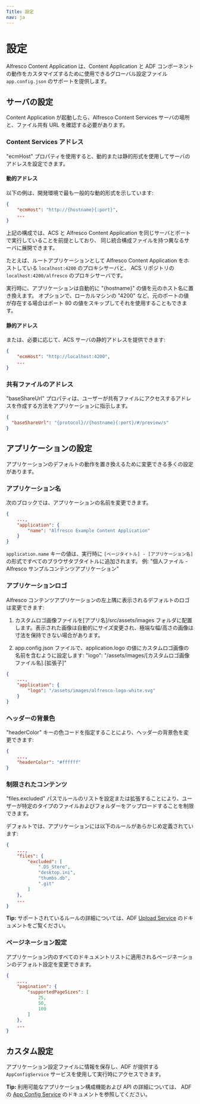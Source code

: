 ```yaml
---
Title: 設定
nav: ja
---
```


# 設定

Alfresco Content Application は、Content Application と ADF コンポーネントの動作をカスタマイズするために使用できるグローバル設定ファイル `app.config.json` のサポートを提供します。

## サーバの設定

Content Application が起動したら、Alfresco Content Services サーバの場所と、ファイル共有 URL を確認する必要があります。

### Content Services アドレス

"ecmHost" プロパティを使用すると、動的または静的形式を使用してサーバのアドレスを設定できます。

#### 動的アドレス

以下の例は、開発環境で最も一般的な動的形式を示しています:

```json
{
    "ecmHost": "http://{hostname}{:port}",
    ...
}
```

上記の構成では、ACS と Alfresco Content Application を同じサーバとポートで実行していることを前提としており、
同じ統合構成ファイルを持つ異なるサーバに展開できます。

たとえば、ルートアプリケーションとして Alfresco Content Application をホストしている `localhost:4200` のプロキシサーバと、
ACS リポジトリの `localhost:4200/alfresco` のプロキシサーバです。

実行時に、アプリケーションは自動的に "{hostname}" の値を元のホスト名に置き換えます。
オプションで、ローカルマシンの "4200" など、元のポートの値が存在する場合はポート 80 の値をスキップしてそれを使用することもできます。

#### 静的アドレス

または、必要に応じて、ACS サーバの静的アドレスを提供できます:

```json
{
    "ecmHost": "http://localhost:4200",
    ...
}
```

### 共有ファイルのアドレス

"baseShareUrl" プロパティは、ユーザーが共有ファイルにアクセスするアドレスを作成する方法をアプリケーションに指示します。

```json
{
  "baseShareUrl": "{protocol}//{hostname}{:port}/#/preview/s"
}
```

## アプリケーションの設定

アプリケーションのデフォルトの動作を置き換えるために変更できる多くの設定があります。

### アプリケーション名

次のブロックでは、アプリケーションの名前を変更できます。

```json
{
    ...,
    "application": {
        "name": "Alfresco Example Content Application"
    }
}
```

`application.name` キーの値は、実行時に `[ページタイトル] - [アプリケーション名]` の形式ですべてのブラウザタブタイトルに追加されます。
例: "個人ファイル - Alfresco サンプルコンテンツアプリケーション"

### アプリケーションロゴ

Alfresco コンテンツアプリケーションの左上隅に表示されるデフォルトのロゴは変更できます:

1. カスタムロゴ画像ファイルを[アプリ名]/src/assets/images フォルダに配置します。表示された画像は自動的にサイズ変更され、極端な幅/高さの画像は寸法を保持できない場合があります。

2. app.config.json ファイルで、application.logo の値にカスタムロゴ画像の名前を含むように設定します: "logo": "/assets/images/[カスタムロゴ画像ファイル名].[拡張子]"

```json
{
    ...,
    "application": {
        "logo": "/assets/images/alfresco-logo-white.svg"
    }
}
```

### ヘッダーの背景色

"headerColor" キーの色コードを指定することにより、ヘッダーの背景色を変更できます:

```json
{
    ...,
    "headerColor": "#ffffff"
}
```

### 制限されたコンテンツ

"files.excluded" パスでルールのリストを設定または拡張することにより、ユーザーが特定のタイプのファイルおよびフォルダーをアップロードすることを制限できます。

デフォルトでは、アプリケーションには以下のルールがあらかじめ定義されています:

```json
{
    ...,
    "files": {
        "excluded": [
            ".DS_Store",
            "desktop.ini",
            "thumbs.db",
            ".git"
        ]
    },
    ...
}
```

**Tip:** サポートされているルールの詳細については、ADF [Upload Service](https://www.alfresco.com/abn/adf/docs/core/services/upload.service/) のドキュメントをご覧ください。

### ページネーション設定

アプリケーション内のすべてのドキュメントリストに適用されるページネーションのデフォルト設定を変更できます。

```json
{
    ...,
    "pagination": {
        "supportedPageSizes": [
            25,
            50,
            100
        ]
    },
    ...
}
```

## カスタム設定

アプリケーション設定ファイルに情報を保存し、ADF が提供する `AppConfigService` サービスを使用して実行時にアクセスできます。

**Tip:** 利用可能なアプリケーション構成機能および API の詳細については、
ADF の [App Config Service](https://www.alfresco.com/abn/adf/docs/core/services/app-config.service/) のドキュメントを参照してください。
